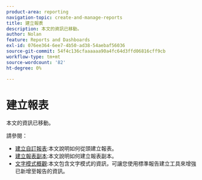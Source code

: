 ```yaml
---
product-area: reporting
navigation-topic: create-and-manage-reports
title: 建立報表
description: 本文的資訊已移動。
author: Nolan
feature: Reports and Dashboards
exl-id: 076ee364-6ee7-4b50-ad38-54aebaf56036
source-git-commit: 54f4c136cfaaaaaa90a4fc64d3ffd06816cff9cb
workflow-type: tm+mt
source-wordcount: '82'
ht-degree: 0%

---
```


# 建立報表

本文的資訊已移動。

請參閱：

* [建立自訂報表](../../../reports-and-dashboards/reports/creating-and-managing-reports/create-custom-report.md):本文說明如何從頭建立報表。
* [建立報表副本](../../../reports-and-dashboards/reports/creating-and-managing-reports/create-copy-report.md):本文說明如何建立報表副本。
* [文字模式概觀](../../../reports-and-dashboards/reports/text-mode/understand-text-mode.md):本文包含文字模式的資訊，可讓您使用標準報告建立工具來增強已新增至報告的資訊。
